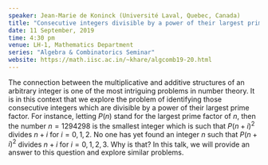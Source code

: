 ```yaml
---
speaker: Jean-Marie de Koninck (Université Laval, Quebec, Canada)
title: "Consecutive integers divisible by a power of their largest prime factor"
date: 11 September, 2019
time: 4:30 pm
venue: LH-1, Mathematics Department
series: "Algebra & Combinatorics Seminar"
website: https://math.iisc.ac.in/~khare/algcomb19-20.html
---
```


The connection between the multiplicative and additive structures of an arbitrary
integer is one of the most intriguing problems in number theory. It is in this
context that we explore the problem of identifying those consecutive integers
which are divisible by a power of their largest prime factor. For instance,
letting $P(n)$ stand for the largest prime factor of $n$, then the number
$n=1294298$ is the smallest integer which is such that $P(n+i)^2$ divides $n+i$
for $i=0,1,2$. No one has yet found an integer $n$ such that $P(n+i)^2$ divides
$n+i$ for $i=0,1,2,3$. Why is that? In this talk, we will provide an answer to
this question and explore similar problems.
